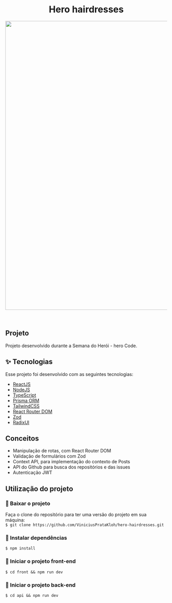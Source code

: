 <h1 align="center">
  Hero hairdresses
</h1>

<p align="center">
  <img src="./front/demo/hero_hairdresses_demo.gif" width="900">
</p>

<br>

##  Projeto

Projeto desenvolvido durante a Semana do Herói - hero Code.

## ✨ Tecnologias

Esse projeto foi desenvolvido com as seguintes tecnologias:

- [ReactJS](https://reactjs.org/)
- [NodeJS](https://nodejs.org/en)
- [TypeScript](https://www.typescriptlang.org/)
- [Prisma ORM](https://www.prisma.io/)
- [TailwindCSS](https://tailwindcss.com/)
- [React Router DOM](https://reactrouter.com/en/main)
- [Zod](https://zod.dev/)
- [RadixUI](https://www.radix-ui.com/)

## Conceitos

 - Manipulação de rotas, com React Router DOM
 - Validação de formulários com Zod
 - Context API, para implementação do contexto de Posts
 - API do Github para busca dos repositórios e das issues
 - Autenticação JWT

## Utilização do projeto

### 💾 Baixar o projeto
Faça o clone do repositório para ter uma versão do projeto em sua máquina:<br/>
`$ git clone https://github.com/ViniciusPrataKloh/hero-hairdresses.git`

### 🧰 Instalar dependências
`$ npm install`  

### 🚀 Iniciar o projeto front-end
`$ cd front && npm run dev`

### 🚀 Iniciar o projeto back-end
`$ cd api && npm run dev`
<br />
